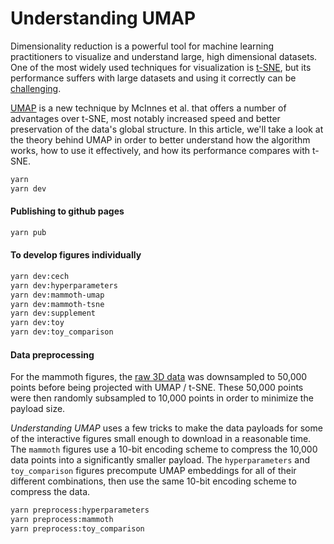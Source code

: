 # Understanding UMAP

Dimensionality reduction is a powerful tool for machine learning practitioners to visualize and understand large, high dimensional datasets. One of the most widely used techniques for visualization is [t-SNE](https://lvdmaaten.github.io/tsne/), but its performance suffers with large datasets and using it correctly can be [challenging](https://distill.pub/2016/misread-tsne/).

[UMAP](https://github.com/lmcinnes/umap) is a new technique by McInnes et al. that offers a number of advantages over t-SNE, most notably increased speed and better preservation of the data's global structure. In this article, we'll take a look at the theory behind UMAP in order to better understand how the algorithm works, how to use it effectively, and how its performance compares with t-SNE.

```bash
yarn
yarn dev
```

#### Publishing to github pages

```bash
yarn pub
```

#### To develop figures individually

```bash
yarn dev:cech
yarn dev:hyperparameters
yarn dev:mammoth-umap
yarn dev:mammoth-tsne
yarn dev:supplement
yarn dev:toy
yarn dev:toy_comparison
```

#### Data preprocessing

For the mammoth figures, the [raw 3D data](https://github.com/MNoichl/UMAP-examples-mammoth-/blob/master/mammoth_a.csv) was downsampled to 50,000 points before being projected with UMAP / t-SNE. These 50,000 points were then randomly subsampled to 10,000 points in order to minimize the payload size.

_Understanding UMAP_ uses a few tricks to make the data payloads for some of the interactive figures small enough to download in a reasonable time. The `mammoth` figures use a 10-bit encoding scheme to compress the 10,000 data points into a significantly smaller payload. The `hyperparameters` and `toy_comparison` figures precompute UMAP embeddings for all of their different combinations, then use the same 10-bit encoding scheme to compress the data.

```bash
yarn preprocess:hyperparameters
yarn preprocess:mammoth
yarn preprocess:toy_comparison
```
